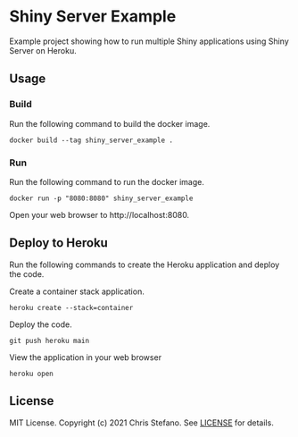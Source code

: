 # Shiny Server Example

Example project showing how to run multiple Shiny applications using Shiny Server on Heroku.

## Usage

### Build

Run the following command to build the docker image.

```
docker build --tag shiny_server_example .
```

### Run

Run the following command to run the docker image.

```
docker run -p "8080:8080" shiny_server_example
```

Open your web browser to http://localhost:8080.

## Deploy to Heroku

Run the following commands to create the Heroku application and deploy the code.

Create a container stack application.

```
heroku create --stack=container
```

Deploy the code.

```
git push heroku main
```

View the application in your web browser

```
heroku open
```


## License

MIT License. Copyright (c) 2021 Chris Stefano. See [LICENSE](LICENSE) for details.
